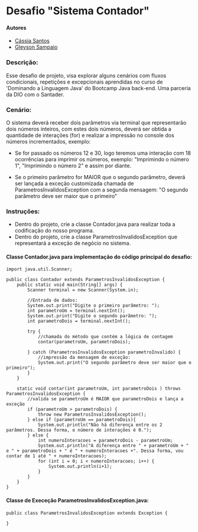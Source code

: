 # Desafio "Sistema Contador"

#### Autores
* [Cássia Santos](https://github.com/CassiaSantos)
* [Gleyson Sampaio](https://github.com/glysns)

### Descrição:
<p>Esse desafio de projeto, visa explorar alguns cenários com fluxos condicionais, repetições e excepcionais aprendidas no curso de 'Dominando a Linguagem Java' do Bootcamp Java back-end. Uma parceria da DIO com o Santader.</p>

### Cenário:
O sistema deverá receber dois parâmetros via terminal que representarão dois números inteiros, com estes dois números, deverá ser obtida a quantidade de interações (for) e realizar a impressão no console dos números incrementados, exemplo:

* Se for passado os números 12 e 30, logo teremos uma interação com 18 ocorrências para imprimir os números, exemplo: "Imprimindo o número 1", "Imprimindo o número 2" e assim por diante.</p>
* Se o primeiro parâmetro for MAIOR que o segundo parâmetro, deverá ser lançada a exceção customizada chamada de ParametrosInvalidosException com a segunda mensagem: "O segundo parâmetro deve ser maior que o primeiro"

### Instruções:
* Dentro do projeto, crie a classe Contador.java para realizar toda a codificação do nosso programa.
* Dentro do projeto, crie a classe ParametrosInvalidosException que representará a exceção de negócio no sistema.

#### Classe Contador.java para implementação do código principal do desafio:
```
import java.util.Scanner;

public class Contador extends ParametrosInvalidosException {
	public static void main(String[] args) {
		Scanner terminal = new Scanner(System.in);
		
		//Entrada de dados:
		System.out.print("Digite o primeiro parâmetro: ");
		int parametroUm = terminal.nextInt();
		System.out.print("Digite o segundo parâmetro: ");
		int parametroDois = terminal.nextInt();
		
		try {
			//chamada do método que contém a lógica de contagem
			contar(parametroUm, parametroDois);
		
		} catch (ParametrosInvalidosException parametroInvalido) {
			//impressão da mensagem de exceção:
			System.out.print("O segundo parâmetro deve ser maior que o primeiro");
		}
	}
		
	static void contar(int parametroUm, int parametroDois ) throws ParametrosInvalidosException {
		//valida se parametroUm é MAIOR que parametroDois e lança a exceção
		if (parametroUm > parametroDois) {
			throw new ParametrosInvalidosException();
		} else if (parametroUm == parametroDois){
			System.out.println("Não há diferença entre os 2 parâmetros. Dessa forma, o número de interações é 0.");
		} else {
			int numeroInteracoes = parametroDois - parametroUm;
			System.out.println("A diferença entre " + parametroUm + " e " + parametroDois + " é " + numeroInteracoes +". Dessa forma, vou contar de 1 até " + numeroInteracoes);
			for (int i = 0; i < numeroInteracoes; i++) {
				System.out.println(i+1);
			}
		}
	}
}
```
#### Classe de Execeção ParametrosInvalidosException.java:
```
public class ParametrosInvalidosException extends Exception {
    
}

```